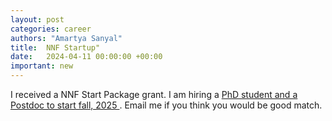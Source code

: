 ```yaml
---
layout: post
categories: career
authors: "Amartya Sanyal"
title:  NNF Startup"
date:   2024-04-11 00:00:00 +00:00
important: new
---
```

I received a NNF Start Package grant. I am hiring a <a
href="https://amartya18x.github.io/hiring/">  PhD student and a Postdoc
to start fall, 2025 </a>. Email me if you think you would be good match.